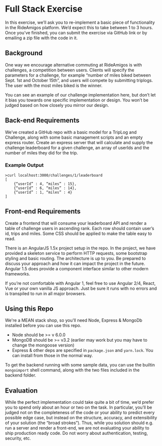 
# Full Stack Exercise
In this exercise, we’ll ask you to re-implement a basic piece of functionality in the RideAmigos platform. We’d expect this to take between 1 to 3 hours. Once you’ve finished, you can submit the exercise via GitHub link or by emailing a zip file with the code in it.
## Background
One way we encourage alternative commuting at RideAmigos is with challenges, a competition between users. Clients will specify the parameters for a challenge, for example “number of miles  biked between Sept. 1st and October 15th”, and users will compete by submitting triplogs. The user with the most miles biked is the winner.

You can see an example of our challenge implementation here, but don’t let it bias you towards one specific implementation or design. You won’t be judged based on how closely you mirror our design.
## Back-end Requirements
We’ve created a GitHub repo with a basic model for a TripLog and Challenge, along with some basic management scripts and an empty express router. Create an express server that will calculate and supply the challenge leaderboard for a given challenge, an array of userIds and the number of miles they did for the trip. 
### Example Output
```
>curl localhost:3000/challenges/1/leaderboard
[
	{“userId” : 4, “miles” : 15},
	{“userId” : 6, “miles” : 14},
	{“userId” : 1, “miles” : 4}
]
```
## Front-end Requirements
Create a frontend that will consume your leaderboard API and render a table of challenge users in ascending rank.  Each row should contain user’s id, trips and miles.  Some CSS should be applied to make the table easy to read.

There is an AngularJS 1.5x project setup in the repo.  In the project, we have provided a skeleton service to perform HTTP requests, some bootstrap styling and basic routing.  The architecture is up to you.  Be prepared to discuss your approach and how it can impact the project in the future.  Angular 1.5 does provide a component interface similar to other modern frameworks.

If you’re not comfortable with Angular 1, feel free to use Angular 2/4, React, Vue or your own vanilla JS approach.  Just be sure it runs with no errors and is transpiled to run in all major browsers.

## Using this Repo
We're a MEAN stack shop, so you'll need Node, Express & MongoDb installed before you can use this repo.
* Node should be >= v 6.0.0
* MongoDB should be >= v3.2 (earlier may work but you may have to change the mongoose version)
* Express & other deps are specified in `package.json` and `yarn.lock`. You can install from those in the normal way.

To get the backend running with some sample data, you can use the builtin `mongoimport` shell command, along with the two files included in the backend folder. 

## Evaluation
While the perfect implementation could take quite a bit of time, we’d prefer you to spend only about an hour or two on the task. In particular, you’ll be judged not on the completeness of the code or your ability to predict every possible edge case, but instead on the structure, accuracy, and extensibility of your solution (the “broad strokes”). Thus, while you solution should e.g. run a server and render a front-end, we are not evaluating your ability to ship production ready code.  Do not worry about authentication, testing, security, etc.



